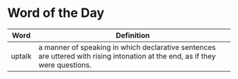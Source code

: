 # Word of the Day

|Word|Definition|
|---|---|
|uptalk|a manner of speaking in which declarative sentences are uttered with rising intonation at the end, as if they were questions.|